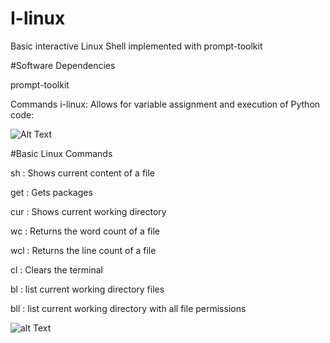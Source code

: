 # I-linux
Basic interactive Linux Shell implemented with prompt-toolkit

#Software Dependencies

 prompt-toolkit

Commands i-linux:
Allows for variable assignment and execution of Python code:

![Alt Text](https://user-images.githubusercontent.com/10147276/30039536-53f50f62-91ca-11e7-8ffd-bb0d130d421b.gif)


#Basic Linux Commands

sh  : Shows current content of a file

get : Gets packages

cur : Shows current working directory

wc  : Returns the word count of a file

wcl : Returns the line count of a file

cl  : Clears the terminal 

bl  : list current working directory files

bll : list current working directory with all file permissions

![alt Text](https://user-images.githubusercontent.com/10147276/31141712-06b2dd08-a870-11e7-9818-90274691250b.gif)

